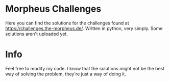 # Morpheus Challenges
Here you can find the solutions for the challenges found at https://challenges.the-morpheus.de/. Written in python, very simply.
Some solutions aren't uploaded yet.

# Info
Feel free to modify my code. I know that the solutions might not be the best way of solving the problem, they're just a way of doing it.
